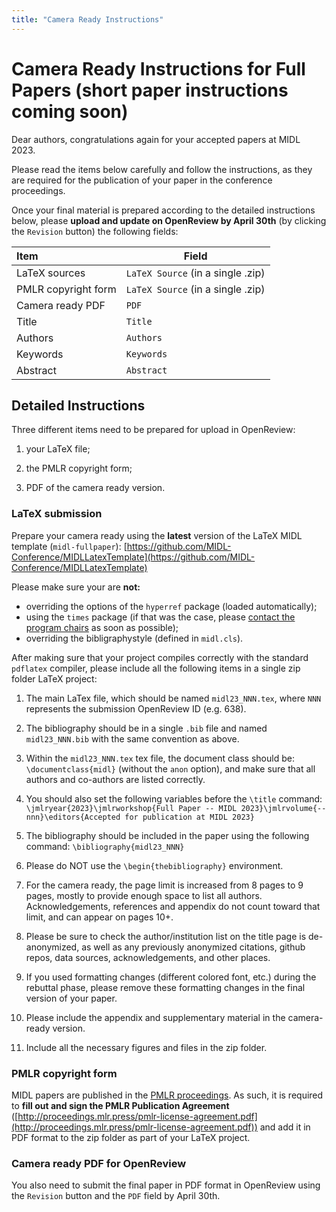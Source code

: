 ```yaml
---
title: "Camera Ready Instructions"
---
```

# Camera Ready Instructions for Full Papers (short paper instructions coming soon)

Dear authors, congratulations again for your accepted papers at MIDL 2023.

Please read the items below carefully and follow the instructions, as they are required for the publication of your paper in the conference proceedings.

Once your final material is prepared according to the detailed instructions below, please **upload and update on OpenReview by April 30th** (by clicking the `Revision` button) the following fields:

<center>

| Item | Field |
|:------|-------|
| LaTeX sources | `LaTeX Source` (in a single .zip) |
| PMLR copyright form | `LaTeX Source` (in a single .zip) |
| Camera ready PDF | `PDF` |
| Title | `Title` |
| Authors | `Authors` |
| Keywords | `Keywords` |
| Abstract | `Abstract` |

</center>


## Detailed Instructions

Three different items need to be prepared for upload in OpenReview:

1. your LaTeX file;

1. the PMLR copyright form;

1. PDF of the camera ready version.


### LaTeX submission
Prepare your camera ready using the **latest** version of the LaTeX MIDL template (`midl-fullpaper`):  [https://github.com/MIDL-Conference/MIDLLatexTemplate](https://github.com/MIDL-Conference/MIDLLatexTemplate)

Please make sure your are **not:**

- overriding the options of the `hyperref` package (loaded automatically);
- using the `times` package (if that was the case, please [contact the program chairs](mailto:pc@2023.midl.io) as soon as possible);
- overriding the bibligraphystyle (defined in `midl.cls`).

After making sure that your project compiles correctly with the standard `pdflatex` compiler, please include all the following items in a single zip folder LaTeX project:

1. The main LaTex file, which should be named `midl23_NNN.tex`, where `NNN` represents the submission OpenReview ID (e.g. 638).

1. The bibliography should be in a single `.bib` file and named `midl23_NNN.bib` with the same convention as above.

1. Within the `midl23_NNN.tex` tex file, the document class should be: `\documentclass{midl}` (without the `anon` option), and make sure that all authors and co-authors are listed correctly.

1. You should also set the following variables before the `\title` command: `\jmlryear{2023}\jmlrworkshop{Full Paper -- MIDL 2023}\jmlrvolume{-- nnn}\editors{Accepted for publication at MIDL 2023}`

1. The bibliography should be included in the paper using the following command: `\bibliography{midl23_NNN}`

1. Please do NOT use the `\begin{thebibliography}` environment.

1. For the camera ready, the page limit is increased from 8 pages to 9 pages, mostly to provide enough space to list all authors. Acknowledgements, references and appendix do not count toward that limit, and can appear on pages 10+.

1. Please be sure to check the author/institution list on the title page is de-anonymized, as well as any previously anonymized citations, github repos, data sources, acknowledgements, and other places.

1. If you used formatting changes (different colored font, etc.) during the rebuttal phase, please remove these formatting changes in the final version of your paper.

1. Please include the appendix and supplementary material in the camera-ready version.

1. Include all the necessary figures and files in the zip folder.


### PMLR copyright form
MIDL papers are published in the [PMLR proceedings](https://proceedings.mlr.press/). As such, it is required to **fill out and sign the PMLR Publication Agreement** ([http://proceedings.mlr.press/pmlr-license-agreement.pdf](http://proceedings.mlr.press/pmlr-license-agreement.pdf)) and add it in PDF format to the zip folder as part of your LaTeX project.


### Camera ready PDF for OpenReview

You also need to submit the final paper in PDF format in OpenReview using the `Revision` button and the `PDF` field by April 30th.
